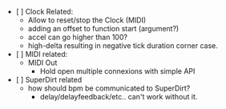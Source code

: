 * [ ] Clock Related:
    * Allow to reset/stop the Clock (MIDI)
    * adding an offset to function start (argument?)
    * accel can go higher than 100?
    * high-delta resulting in negative tick duration corner case.
* [ ] MIDI related:
    * MIDI Out
        * Hold open multiple connexions with simple API
* [ ] SuperDirt related
    * how should bpm be communicated to SuperDirt?
        * delay/delayfeedback/etc.. can't work without it.
